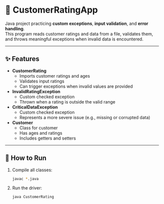 # 🌟 CustomerRatingApp

Java project practicing **custom exceptions**, **input validation**, and **error handling**.  
This program reads customer ratings and data from a file, validates them, and throws meaningful exceptions when invalid data is encountered.

---

## ✨ Features
- **CustomerRating**
  - Imports customer ratings and ages
  - Validates input ratings
  - Can trigger exceptions when invalid values are provided
- **InvalidRatingException**
  - Custom checked exception
  - Thrown when a rating is outside the valid range
- **CriticalDataException**
  - Custom checked exception
  - Represents a more severe issue (e.g., missing or corrupted data)
- **Customer** 
  - Class for customer
  - Has ages and ratings
  - Includes getters and setters

---

## 🚀 How to Run
1. Compile all classes:
   ```bash
   javac *.java
2. Run the driver:
   ```bash
   java CustomerRating
